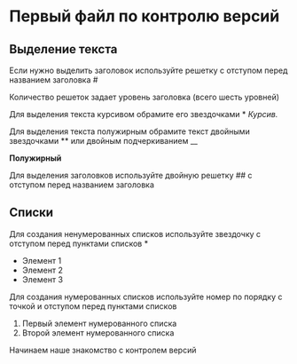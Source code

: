 # Первый файл по контролю версий

## Выделение текста

Если нужно выделить заголовок используйте решетку с отступом перед названием заголовка #

Количество решеток задает уровень заголовка (всего шесть уровней)

Для выделения текста курсивом обрамите его звездочками * *Курсив.*  

Для выделения текста полужирным обрамите текст двойными звездочками ** или двойным подчеркиванием __

**Полужирный**

Для выделения заголовков используйте двойную решетку ## с отступом перед названием заголовка

## Списки

Для создания ненумерованных списков используйте звездочку с отступом перед пунктами списков *
* Элемент 1
* Элемент 2
* Элемент 3

Для создания нумерованных списков используйте номер по порядку с точкой и отступом перед пунктами списков 
1. Первый элемент нумерованного списка
2. Второй элемент нумерованного списка

Начинаем наше знакомство с контролем версий